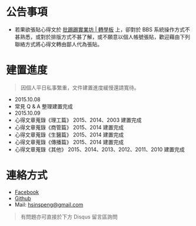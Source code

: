 # 公告事項

- 若果欲張貼心得文於 [批踢踢實業坊 | 轉學板](https://www.ptt.cc/bbs/Transfer/index.html) 上，卻對於 BBS 系統操作方式不甚熟悉，或對於排版方式不甚了解，或不願意以個人帳號張貼，歡迎藉由下列聯絡方式將心得文轉由鄙人代為張貼。

# 建置進度

> 因個人平日私事繁重，文件建置進度緩慢還請寬待。

- 2015.10.08
 - 常見 Q & A 整理建置完成
- 2015.10.09 
 - 心得文章蒐錄《理工篇》 2015、2014、2003 建置完成
 - 心得文章蒐錄《商管篇》 2015、2014 建置完成
 - 心得文章蒐錄《生醫篇》 2015、2014 建置完成
 - 心得文章蒐錄《傳播篇》 2015、2014 建置完成
 - 心得文章蒐錄《其他》 2015、2014、2013、2012、2011、2010 建置完成

# 連絡方式

- [Facebook](https://www.facebook.com/PHHSean)
- [Github](https://github.com/hsins)
- Mail: <hsinspeng@gmail.com>


> 有問題亦可直接於下方 Disqus 留言區詢問
